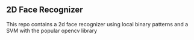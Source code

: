 ## 2D Face Recognizer

This repo contains a 2d face recognizer using local binary patterns and a SVM with the popular opencv library
